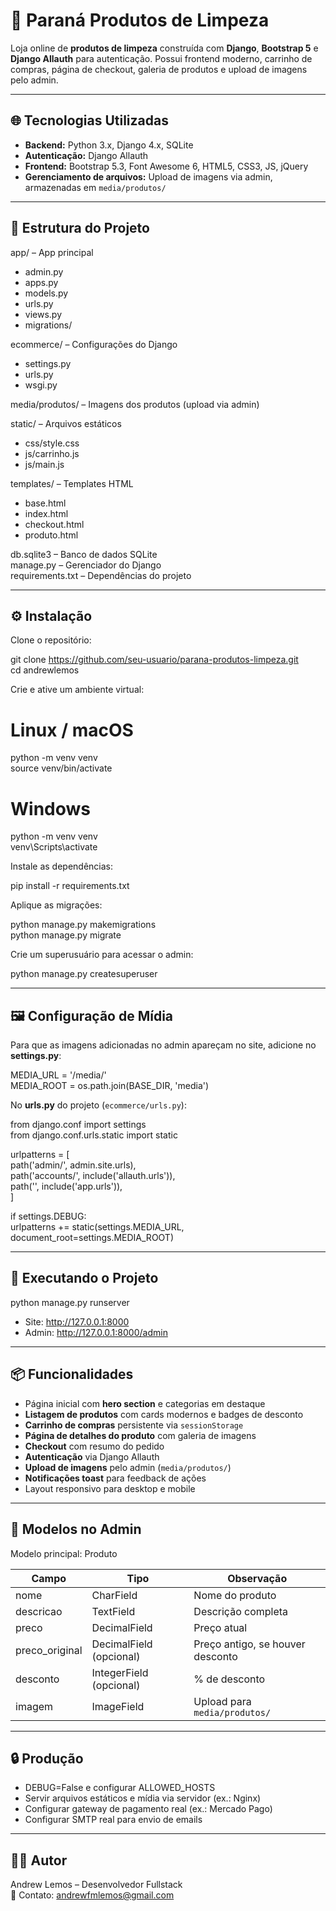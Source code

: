 # 🧼 Paraná Produtos de Limpeza

Loja online de **produtos de limpeza** construída com **Django**, **Bootstrap 5** e **Django Allauth** para autenticação. Possui frontend moderno, carrinho de compras, página de checkout, galeria de produtos e upload de imagens pelo admin.

---

## 🌐 Tecnologias Utilizadas

- **Backend:** Python 3.x, Django 4.x, SQLite  
- **Autenticação:** Django Allauth  
- **Frontend:** Bootstrap 5.3, Font Awesome 6, HTML5, CSS3, JS, jQuery  
- **Gerenciamento de arquivos:** Upload de imagens via admin, armazenadas em `media/produtos/`

---

## 📁 Estrutura do Projeto

app/ – App principal  
- admin.py  
- apps.py  
- models.py  
- urls.py  
- views.py  
- migrations/

ecommerce/ – Configurações do Django  
- settings.py  
- urls.py  
- wsgi.py

media/produtos/ – Imagens dos produtos (upload via admin)

static/ – Arquivos estáticos  
- css/style.css  
- js/carrinho.js  
- js/main.js

templates/ – Templates HTML  
- base.html  
- index.html  
- checkout.html  
- produto.html

db.sqlite3 – Banco de dados SQLite  
manage.py – Gerenciador do Django  
requirements.txt – Dependências do projeto

---

## ⚙️ Instalação

Clone o repositório:

git clone https://github.com/seu-usuario/parana-produtos-limpeza.git  
cd andrewlemos

Crie e ative um ambiente virtual:

# Linux / macOS
python -m venv venv  
source venv/bin/activate

# Windows
python -m venv venv  
venv\Scripts\activate

Instale as dependências:

pip install -r requirements.txt

Aplique as migrações:

python manage.py makemigrations  
python manage.py migrate

Crie um superusuário para acessar o admin:

python manage.py createsuperuser

---

## 🖼️ Configuração de Mídia

Para que as imagens adicionadas no admin apareçam no site, adicione no **settings.py**:

MEDIA_URL = '/media/'  
MEDIA_ROOT = os.path.join(BASE_DIR, 'media')

No **urls.py** do projeto (`ecommerce/urls.py`):

from django.conf import settings  
from django.conf.urls.static import static  

urlpatterns = [  
    path('admin/', admin.site.urls),  
    path('accounts/', include('allauth.urls')),  
    path('', include('app.urls')),  
]  

if settings.DEBUG:  
    urlpatterns += static(settings.MEDIA_URL, document_root=settings.MEDIA_ROOT)

---

## 🚀 Executando o Projeto

python manage.py runserver

- Site: http://127.0.0.1:8000  
- Admin: http://127.0.0.1:8000/admin

---

## 📦 Funcionalidades

- Página inicial com **hero section** e categorias em destaque  
- **Listagem de produtos** com cards modernos e badges de desconto  
- **Carrinho de compras** persistente via `sessionStorage`  
- **Página de detalhes do produto** com galeria de imagens  
- **Checkout** com resumo do pedido  
- **Autenticação** via Django Allauth  
- **Upload de imagens** pelo admin (`media/produtos/`)  
- **Notificações toast** para feedback de ações  
- Layout responsivo para desktop e mobile

---

## 📝 Modelos no Admin

Modelo principal: Produto  

Campo | Tipo | Observação  
--- | --- | ---  
nome | CharField | Nome do produto  
descricao | TextField | Descrição completa  
preco | DecimalField | Preço atual  
preco_original | DecimalField (opcional) | Preço antigo, se houver desconto  
desconto | IntegerField (opcional) | % de desconto  
imagem | ImageField | Upload para `media/produtos/`

---

## 🔒 Produção

- DEBUG=False e configurar ALLOWED_HOSTS  
- Servir arquivos estáticos e mídia via servidor (ex.: Nginx)  
- Configurar gateway de pagamento real (ex.: Mercado Pago)  
- Configurar SMTP real para envio de emails

---

## 👨‍💻 Autor

Andrew Lemos – Desenvolvedor Fullstack  
📧 Contato: andrewfmlemos@gmail.com
